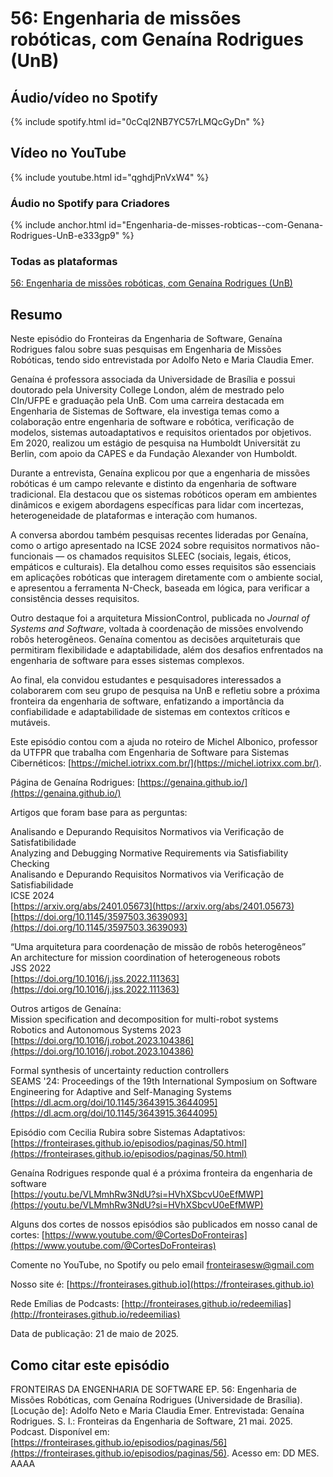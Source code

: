 # 56: Engenharia de missões robóticas, com Genaína Rodrigues (UnB)


## Áudio/vídeo no Spotify


{% include spotify.html id="0cCqI2NB7YC57rLMQcGyDn" %}


## Vídeo no YouTube

{% include youtube.html id="qghdjPnVxW4" %}  



### Áudio no Spotify para Criadores


{% include anchor.html id="Engenharia-de-misses-robticas--com-Genana-Rodrigues-UnB-e333gp9" %}


### Todas as plataformas


[56: Engenharia de missões robóticas, com Genaína Rodrigues (UnB)](https://creators.spotify.com/pod/show/fronteirases/episodes/Engenharia-de-misses-robticas--com-Genana-Rodrigues-UnB-e333gp9)

## Resumo


Neste episódio do Fronteiras da Engenharia de Software, Genaína Rodrigues falou sobre suas pesquisas em Engenharia de Missões Robóticas, tendo sido entrevistada por Adolfo Neto e Maria Claudia Emer.

Genaína é professora associada da Universidade de Brasília e possui doutorado pela University College London, além de mestrado pelo CIn/UFPE e graduação pela UnB. Com uma carreira destacada em Engenharia de Sistemas de Software, ela investiga temas como a colaboração entre engenharia de software e robótica, verificação de modelos, sistemas autoadaptativos e requisitos orientados por objetivos. Em 2020, realizou um estágio de pesquisa na Humboldt Universität zu Berlin, com apoio da CAPES e da Fundação Alexander von Humboldt.

Durante a entrevista, Genaína explicou por que a engenharia de missões robóticas é um campo relevante e distinto da engenharia de software tradicional. Ela destacou que os sistemas robóticos operam em ambientes dinâmicos e exigem abordagens específicas para lidar com incertezas, heterogeneidade de plataformas e interação com humanos.

A conversa abordou também pesquisas recentes lideradas por Genaína, como o artigo apresentado na ICSE 2024 sobre requisitos normativos não-funcionais — os chamados requisitos SLEEC (sociais, legais, éticos, empáticos e culturais). Ela detalhou como esses requisitos são essenciais em aplicações robóticas que interagem diretamente com o ambiente social, e apresentou a ferramenta N-Check, baseada em lógica, para verificar a consistência desses requisitos.

Outro destaque foi a arquitetura MissionControl, publicada no *Journal of Systems and Software*, voltada à coordenação de missões envolvendo robôs heterogêneos. Genaína comentou as decisões arquiteturais que permitiram flexibilidade e adaptabilidade, além dos desafios enfrentados na engenharia de software para esses sistemas complexos.

Ao final, ela convidou estudantes e pesquisadores interessados a colaborarem com seu grupo de pesquisa na UnB e refletiu sobre a próxima fronteira da engenharia de software, enfatizando a importância da confiabilidade e adaptabilidade de sistemas em contextos críticos e mutáveis.

Este episódio contou com a ajuda no roteiro de Michel Albonico, professor da UTFPR que trabalha com Engenharia de Software para Sistemas Cibernéticos: [https://michel.iotrixx.com.br/](https://michel.iotrixx.com.br/).

Página de Genaína Rodrigues: [https://genaina.github.io/](https://genaina.github.io/) 

Artigos que foram base para as perguntas:

Analisando e Depurando Requisitos Normativos via Verificação de Satisfatibilidade  
Analyzing and Debugging Normative Requirements via Satisfiability Checking  
Analisando e Depurando Requisitos Normativos via Verificação de Satisfiabilidade  
ICSE 2024  
[https://arxiv.org/abs/2401.05673](https://arxiv.org/abs/2401.05673)   
[https://doi.org/10.1145/3597503.3639093](https://doi.org/10.1145/3597503.3639093)

“Uma arquitetura para coordenação de missão de robôs heterogêneos”  
An architecture for mission coordination of heterogeneous robots  
JSS 2022  
[https://doi.org/10.1016/j.jss.2022.111363](https://doi.org/10.1016/j.jss.2022.111363) 

Outros artigos de Genaína:  
Mission specification and decomposition for multi-robot systems  
Robotics and Autonomous Systems 2023  
[https://doi.org/10.1016/j.robot.2023.104386](https://doi.org/10.1016/j.robot.2023.104386) 

Formal synthesis of uncertainty reduction controllers  
SEAMS '24: Proceedings of the 19th International Symposium on Software Engineering for Adaptive and Self-Managing Systems  
[https://dl.acm.org/doi/10.1145/3643915.3644095](https://dl.acm.org/doi/10.1145/3643915.3644095)

Episódio com Cecilia Rubira sobre  Sistemas Adaptativos:  
[https://fronteirases.github.io/episodios/paginas/50.html](https://fronteirases.github.io/episodios/paginas/50.html)

Genaína Rodrigues responde qual é a próxima fronteira da engenharia de software  
[https://youtu.be/VLMmhRw3NdU?si=HVhXSbcvU0eEfMWP](https://youtu.be/VLMmhRw3NdU?si=HVhXSbcvU0eEfMWP) 

Alguns dos cortes de nossos episódios são publicados em nosso canal de cortes: [⁠https://www.youtube.com/@CortesDoFronteiras⁠](https://www.youtube.com/@CortesDoFronteiras)  

Comente no YouTube, no Spotify ou pelo email ⁠⁠fronteirasesw@gmail.com⁠⁠ 

Nosso site é: ⁠⁠⁠⁠⁠[⁠https://fronteirases.github.io⁠](https://fronteirases.github.io)   ⁠

Rede Emílias de Podcasts: [⁠http://fronteirases.github.io/redeemilias⁠](http://fronteirases.github.io/redeemilias) 

Data de publicação: 21 de maio de 2025\.

## Como citar este episódio

FRONTEIRAS DA ENGENHARIA DE SOFTWARE EP. 56: Engenharia de Missões Robóticas, com Genaína Rodrigues (Universidade de Brasília). \[Locução de\]: Adolfo Neto e Maria Claudia Emer. Entrevistada: Genaína Rodrigues. S. l.: Fronteiras da Engenharia de Software, 21 mai. 2025\. Podcast. Disponível em: [⁠⁠⁠⁠⁠https://fronteirases.github.io/episodios/paginas/56](https://fronteirases.github.io/episodios/paginas/56). ⁠Acesso em: DD MES. AAAA
